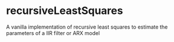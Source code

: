 # recursiveLeastSquares
A vanilla implementation of recursive least squares to estimate the parameters of a IIR filter or ARX model 
